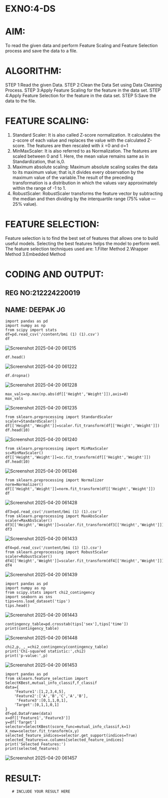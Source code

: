 # EXNO:4-DS
# AIM:
To read the given data and perform Feature Scaling and Feature Selection process and save the
data to a file.

# ALGORITHM:
STEP 1:Read the given Data.
STEP 2:Clean the Data Set using Data Cleaning Process.
STEP 3:Apply Feature Scaling for the feature in the data set.
STEP 4:Apply Feature Selection for the feature in the data set.
STEP 5:Save the data to the file.

# FEATURE SCALING:
1. Standard Scaler: It is also called Z-score normalization. It calculates the z-score of each value and replaces the value with the calculated Z-score. The features are then rescaled with x̄ =0 and σ=1
2. MinMaxScaler: It is also referred to as Normalization. The features are scaled between 0 and 1. Here, the mean value remains same as in Standardization, that is,0.
3. Maximum absolute scaling: Maximum absolute scaling scales the data to its maximum value; that is,it divides every observation by the maximum value of the variable.The result of the preceding transformation is a distribution in which the values vary approximately within the range of -1 to 1.
4. RobustScaler: RobustScaler transforms the feature vector by subtracting the median and then dividing by the interquartile range (75% value — 25% value).

# FEATURE SELECTION:
Feature selection is to find the best set of features that allows one to build useful models. Selecting the best features helps the model to perform well.
The feature selection techniques used are:
1.Filter Method
2.Wrapper Method
3.Embedded Method

# CODING AND OUTPUT:

## REG NO:212224220019
## NAME: DEEPAK JG
```
import pandas as pd
import numpy as np
from scipy import stats
df=pd.read_csv('/content/bmi (1) (1).csv')
df
```
![Screenshot 2025-04-20 061215](https://github.com/user-attachments/assets/74c15923-3851-4ae8-b017-81161980c090)
```
df.head()
```

![Screenshot 2025-04-20 061222](https://github.com/user-attachments/assets/f7c2bb0a-14ba-45bf-b057-00f0f0b6b55b)
```
df.dropna()
```

![Screenshot 2025-04-20 061228](https://github.com/user-attachments/assets/eefc9cad-c1db-486e-a7d9-113a9bbf306e)
```
max_vals=np.max(np.abs(df[['Height','Weight']]),axis=0)
max_vals
```

![Screenshot 2025-04-20 061235](https://github.com/user-attachments/assets/ef4a6add-73aa-415f-83e7-7ba58deb3525)
```
from sklearn.preprocessing import StandardScaler
scaler=StandardScaler()
df[['Height','Weight']]=scaler.fit_transform(df[['Height','Weight']])
df.head(10)
```

![Screenshot 2025-04-20 061240](https://github.com/user-attachments/assets/94deb295-932a-4d5f-ad94-039bd7ac70e8)
```
from sklearn.preprocessing import MinMaxScaler
sc=MinMaxScaler()
df[['Height','Weight']]=sc.fit_transform(df[['Height','Weight']])
df.head(10)
```

![Screenshot 2025-04-20 061246](https://github.com/user-attachments/assets/4f9b7538-6dc9-4794-b37f-fc64e46e55fe)
```
from sklearn.preprocessing import Normalizer
norm=Normalizer()
df[['Height','Weight']]=norm.fit_transform(df[['Height','Weight']])
df
```

![Screenshot 2025-04-20 061428](https://github.com/user-attachments/assets/7332fd56-2cd5-4dd6-abd9-3d34417f9ffb)
```
df3=pd.read_csv('/content/bmi (1) (1).csv')
from sklearn.preprocessing import MaxAbsScaler
scaler=MaxAbsScaler()
df3[['Height','Weight']]=scaler.fit_transform(df3[['Height','Weight']])
df3
````

![Screenshot 2025-04-20 061433](https://github.com/user-attachments/assets/083e666b-80bb-4b14-8c73-dbdd642f737f)
```
df4=pd.read_csv('/content/bmi (1) (1).csv')
from sklearn.preprocessing import RobustScaler
scaler=RobustScaler()
df4[['Height','Weight']]=scaler.fit_transform(df4[['Height','Weight']])
df4
```

![Screenshot 2025-04-20 061439](https://github.com/user-attachments/assets/51a86c0c-8442-4743-961f-b67462158c7f)
```
import pandas as pd
import numpy as np
from scipy.stats import chi2_contingency
import seaborn as sns
tips=sns.load_dataset('tips')
tips.head()
```

![Screenshot 2025-04-20 061443](https://github.com/user-attachments/assets/4d8dcb28-5f00-45f9-87d7-74f1f167088f)
```
contingency_table=pd.crosstab(tips['sex'],tips['time'])
print(contingency_table)
```

![Screenshot 2025-04-20 061448](https://github.com/user-attachments/assets/1805fccb-2fbd-4d87-b35c-fa44a0241dd5)
```
chi2,p,_,_=chi2_contingency(contingency_table)
print('Chi-squared statistic:',chi2)
print('p-value:',p)
```

![Screenshot 2025-04-20 061453](https://github.com/user-attachments/assets/ce73efc2-f7fe-477a-937b-2fe3e7381c09)
```
import pandas as pd
from sklearn.feature_selection import SelectKBest,mutual_info_classif,f_classif
data={
    'Feature1':[1,2,3,4,5],
    'Feature2':['A','B','C','A','B'],
     'Feature3':[0,1,1,0,1],
    'Target':[0,1,1,0,1]
}
df=pd.DataFrame(data)
x=df[['Feature1','Feature3']]
y=df['Target']
selector=SelectKBest(score_func=mutual_info_classif,k=1)
X_new=selector.fit_transform(x,y)
selected_feature_indices=selector.get_support(indices=True)
selected_features=x.columns[selected_feature_indices]
print('Selected Features:')
print(selected_features)
```

![Screenshot 2025-04-20 061457](https://github.com/user-attachments/assets/1e66e6b5-3ed5-4b64-8135-61b54c419ba1)



# RESULT:
       # INCLUDE YOUR RESULT HERE
